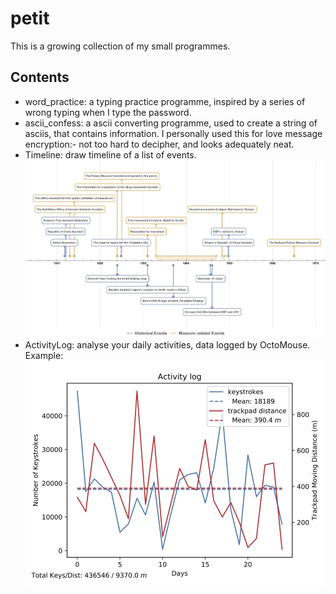 # petit
This is a growing collection of my small programmes.

## Contents
- word_practice: a typing practice programme, inspired by a series of wrong typing when I type the password.
- ascii_confess: a ascii converting programme, used to create a string of asciis, that contains information. I personally used this for love message encryption:- not too hard to decipher, and looks adequately neat.
- Timeline: draw timeline of a list of events.
	![Timeline Example](examples/Timeline.jpeg)
- ActivityLog: analyse your daily activities, data logged by OctoMouse. Example:
	![ActivityLog Example](examples/ActivityLog.jpeg)